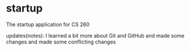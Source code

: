 # startup
The startup application for CS 260

updates(notes): I learned a bit more about Git and GitHub and made some changes and made some conflicting changes
